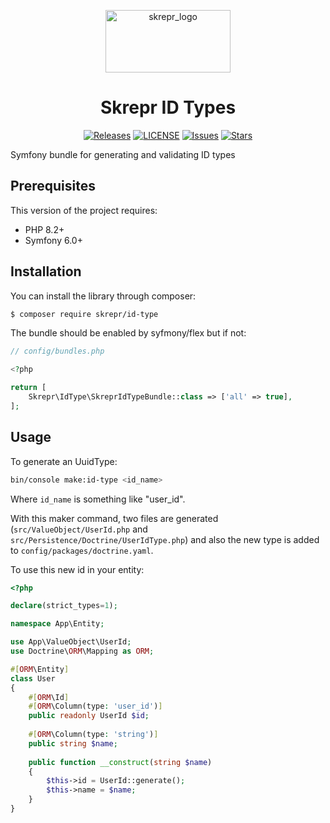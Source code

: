 <a href="https://skrepr.com/">
  <p align="center">
    <img width="200" height="100" src="https://cdn.skrepr.com/logo/skrepr_liggend.svg" alt="skrepr_logo" />
  </p>
</a>
<h1 align="center">Skrepr ID Types</h1>
<div align="center">
  <a href="https://github.com/skrepr/id-type/releases"><img src="https://img.shields.io/github/release/skrepr/id-type.svg" alt="Releases"/></a><a> </a>
  <a href="https://github.com/skrepr/id-type/blob/main/LICENSE"><img src="https://img.shields.io/github/license/skrepr/id-type.svg" alt="LICENSE"/></a><a> </a>
  <a href="https://github.com/skrepr/id-type/issues"><img src="https://img.shields.io/github/issues/skrepr/id-type.svg" alt="Issues"/></a><a> </a>
  <a href="https://github.com/skrepr/id-type/stars"><img src="https://img.shields.io/github/stars/skrepr/id-type.svg" alt="Stars"/></a><a> </a>
</div>

Symfony bundle for generating and validating ID types

## Prerequisites

This version of the project requires:
* PHP 8.2+
* Symfony 6.0+

## Installation

You can install the library through composer:

``` bash
$ composer require skrepr/id-type
```

The bundle should be enabled by syfmony/flex but if not:

``` php
// config/bundles.php

<?php

return [
    Skrepr\IdType\SkreprIdTypeBundle::class => ['all' => true],
];

```

## Usage
To generate an UuidType:

```bash
bin/console make:id-type <id_name>
```

Where `id_name` is something like "user_id".

With this maker command, two files are generated (`src/ValueObject/UserId.php` and `src/Persistence/Doctrine/UserIdType.php`) 
and also the new type is added to `config/packages/doctrine.yaml`.

To use this new id in your entity:

```php
<?php

declare(strict_types=1);

namespace App\Entity;

use App\ValueObject\UserId;
use Doctrine\ORM\Mapping as ORM;

#[ORM\Entity]
class User
{
    #[ORM\Id]
    #[ORM\Column(type: 'user_id')]
    public readonly UserId $id;
    
    #[ORM\Column(type: 'string')]
    public string $name;
    
    public function __construct(string $name)
    {
        $this->id = UserId::generate();
        $this->name = $name;
    }
}
```
